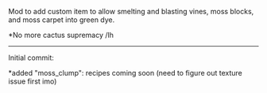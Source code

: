 Mod to add custom item to allow smelting and blasting vines, moss blocks, and moss carpet into green dye.

*No more cactus supremacy /lh

----------------------------------

Initial commit:

*added "moss_clump": recipes coming soon (need to figure out texture issue first imo)
